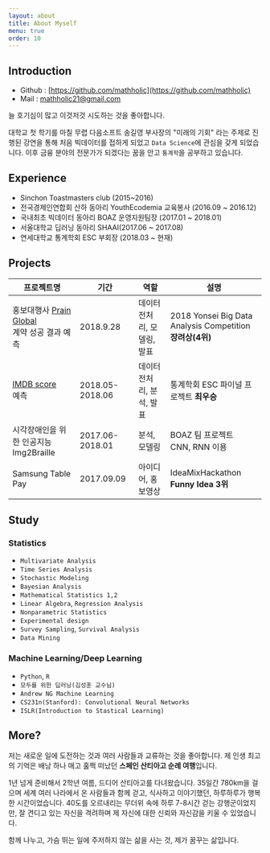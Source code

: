 ```yaml
---
layout: about
title: About Myself
menu: true
order: 10
---
```


## Introduction
- Github : [https://github.com/mathholic](https://github.com/mathholic)
- Mail : mathholic21@gmail.com


늘 호기심이 많고 이것저것 시도하는 것을 좋아합니다.

대학교 첫 학기를 마칠 무렵 다음소프트 송길영 부사장의 "미래의 기회" 라는 주제로 진행된 강연을 통해 처음 빅데이터를 접하게 되었고 ```Data Science```에 관심을 갖게 되었습니다. 이후 금융 분야의 전문가가 되겠다는 꿈을 안고 ```통계학```을 공부하고 있습니다.

## Experience
* Sinchon Toastmasters club (2015~2016)
* 전국경제인연합회 산하 동아리 YouthEcodemia 교육봉사 (2016.09 ~ 2016.12)
* 국내최초 빅데이터 동아리 BOAZ 운영지원팀장
  (2017.01 ~ 2018.01)
* 서울대학교 딥러닝 동아리 SHAAI(2017.06 ~ 2017.08)
* 연세대학교 통계학회 ESC 부회장 (2018.03 ~ 현재)

## Projects

| 프로젝트명 	| 기간 	|  역할 	| 설명 	|
|-----------------------------------------|-------------|----------------------------|---------------------------------------------------	|
| 홍보대행사 [Prain Global](http://www.prain.com/)<br>계약 성공 결과 예측| 2018.9.28 | 데이터 전처리, 모델링, 발표| 2018 Yonsei Big Data Analysis Competition<br>**장려상(4위)**
| [IMDB score](https://www.imdb.com/)<br> 예측| 2018.05-2018.06 	|  데이터 전처리, 분석, 발표	| 통계학회 ESC 파이널 프로젝트 **최우승** 	|
| 시각장애인을 위한 인공지능 Img2Braille 	| 2017.06-2018.01 	| 분석, 모델링 	| BOAZ 팀 프로젝트<br>CNN, RNN 이용	|
|Samsung Table Pay | 2017.09.09 	| 아이디어, 홍보영상 	| IdeaMixHackathon	**Funny Idea 3위**|


## Study
### Statistics
* ```Multivariate Analysis```
* ```Time Series Analysis```
* ```Stochastic Modeling```
* ```Bayesian Analysis```
* ```Mathematical Statistics 1,2```
*  ```Linear Algebra```, ```Regression Analysis```
* ```Nonparametric Statistics```
*  ```Experimental design```
* ```Survey Sampling```, ```Survival Analysis```
* ```Data Mining```

### Machine Learning/Deep Learning
* ```Python```, ```R```
* ```모두를 위한 딥러닝(김성훈 교수님)```
* ```Andrew NG Machine Learning ```
* ```CS231n(Stanford): Convolutional Neural Networks```
* ```ISLR(Introduction to Stastical Learning)```

## More?

저는 새로운 일에 도전하는 것과 여러 사람들과 교류하는 것을 좋아합니다. 제 인생 최고의 기억은 배낭 하나 매고 훌쩍 떠났던 **스페인 산티아고 순례 여행**입니다.

1년 넘게 준비해서 2학년 여름, 드디어 산티아고를 다녀왔습니다. 35일간 780km을 걸으며 세계 여러 나라에서 온 사람들과 함께 걷고, 식사하고 이야기했던, 하루하루가 행복한 시간이었습니다. 40도를 오르내리는 무더위 속에 하루 7-8시간 걷는 강행군이었지만, 잘 견디고 있는 자신을 격려하며 제 자신에 대한 신뢰와 자신감을 키울 수 있었습니다.

함께 나누고, 가슴 뛰는 일에 주저하지 않는 삶을 사는 것, 제가 꿈꾸는 삶입니다.